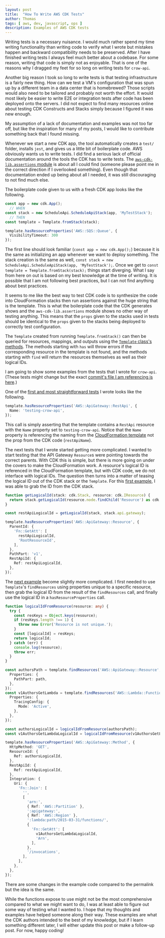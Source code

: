 ```yaml
---
layout: post
title:  "How To Write AWS CDK Tests"
author: Thomas
tags: [ aws, dev, javascript, ops ]
description: Examples of AWS CDK tests
---
```


Writing tests is a necessary nuisance. I would much rather spend my time writing functionality than writing code to verify what I wrote but mistakes happen and backward compatibility needs to be preserved. After I have finished writing tests I always feel much better about a codebase. For some reason, writing that code is simply not as enjoyable. That is one of the reasons why I dragged my feet for so long on writing tests for `crow-api`.

Another big reason I took so long to write tests is that testing infrastructure is a fairly new thing. How can we test a VM's configuration that was spun up by a different team in a data center that is homebrewed? Those scripts would also need to be tailored and probably not worth the effort. It would most likely be easier to write E2E or integration tests after code has been deployed onto the servers. I did not expect to find many resources online about testing CDK Constructs and Stacks simply because I figured it was new enough.

My assumption of a lack of documentation and examples was not too far off, but like the inspiration for many of my posts, I would like to contribute something back that I found missing.

Whenever we start a new CDK app, the tool automatically creates a `test/` folder, installs `jest`, and gives us a little bit of boilerplate code. AWS obviously wants us to write tests. I did find a serious lack of official documentation around the tools the CDK has to write tests. The [`aws-cdk-lib.assertions` module](https://docs.aws.amazon.com/cdk/api/v2/docs/aws-cdk-lib.assertions-readme.html) is about all I could find (someone please point me in the correct direction if I overlooked something). Even though that documentation ended up being about all I needed, it was still discouraging to not find much else.

The boilerplate code given to us with a fresh CDK app looks like the following.

```typescript
const app = new cdk.App();
  // WHEN
const stack = new ScheduleApi.ScheduleApiStack(app, 'MyTestStack');
  // THEN
const template = Template.fromStack(stack);

template.hasResourceProperties('AWS::SQS::Queue', {
  VisibilityTimeout: 300
});
```

The first line should look familiar (`const app = new cdk.App();`) because it is the same as initializing an app whenever we want to deploy something. The stack creation is the same as well, `const stack = new ScheduleApi.ScheduleApiStack(app, 'MyTestStack');`. Once we get to `const template = Template.fromStack(stack);` things start diverging. What I say from here on out is based on my best knowledge at the time of writing. It is possible that I am not following best practices, but I can not find anything about best practices.

It seems to me like the best way to test CDK code is to synthesize the code into CloudFormation stacks then run assertions against the huge string that is the template. This is what the boilerplate code that the CDK generates shows and the `aws-cdk-lib.assertions` module shows no other way of testing anything. This means that the `props` given to the stacks used in tests should be identical to the `props` given to the stacks being deployed to correctly test configuration.

The `Template` created from running `Template.fromStack()` can then be queried for resources, mappings, and outputs using the [`Template` class's methods](https://docs.aws.amazon.com/cdk/api/v2/docs/aws-cdk-lib.assertions.Template.html#methods). The methods starting with `has` will throw errors if the corresponding resource in the template is not found, and the methods starting with `find` will return the resources themselves as well as their logical IDs.

I am going to show some examples from the tests that I wrote for `crow-api`. (These tests might change but the exact [commit's file I am referencing is here](https://github.com/thomasstep/crow-api/blob/27b8cbebfafc0c98f78541ee747babaef63dc5b4/test/crow-api.test.ts).)

One of the [first and most straightforward tests](https://github.com/thomasstep/crow-api/blob/27b8cbebfafc0c98f78541ee747babaef63dc5b4/test/crow-api.test.ts#L132-L134) I wrote looks like the following.

```typescript
template.hasResourceProperties('AWS::ApiGateway::RestApi', {
  Name: 'testing-crow-api',
});
```

This call is simply asserting that the template contains a `RestApi` resource with the `Name` property set to `testing-crow-api`. Notice that the `Name` property is referencing the naming from the [CloudFormation template](https://docs.aws.amazon.com/AWSCloudFormation/latest/UserGuide/aws-resource-apigateway-restapi.html#cfn-apigateway-restapi-name) not the prop from the CDK code (`restApiName`).

The next tests that I wrote started getting more complicated. I wanted to start testing that the API Gateway `Resource`s were pointing towards the correct parents. With CDK this is simple, but there is more going on under the covers to make the CloudFormation work. A resource's logical ID is referenced in the CloudFormation template, but with CDK code, we do not interface with logical IDs. The question then turns into a matter of teasing the logical ID out of the CDK stack or the `Template`. For this [first example](https://github.com/thomasstep/crow-api/blob/main/test/crow-api.test.ts#L138-L149), I was able to grab the ID from the CDK stack.

```typescript
function getLogicalId(stack: cdk.Stack, resource: cdk.IResource) {
  return stack.getLogicalId(resource.node.findChild('Resource') as cdk.CfnElement);
}

const restApiLogicalId = getLogicalId(stack, stack.api.gateway);

template.hasResourceProperties('AWS::ApiGateway::Resource', {
  ParentId: {
    'Fn::GetAtt': [
      restApiLogicalId,
      'RootResourceId',
    ],
  },
  PathPart: 'v1',
  RestApiId: {
    Ref: restApiLogicalId,
  },
});
```

The [next example](https://github.com/thomasstep/crow-api/blob/27b8cbebfafc0c98f78541ee747babaef63dc5b4/test/crow-api.test.ts#L301-L330) become slightly more complicated. I first needed to use `Template`'s `findResources` using properties unique to a specific resource, then grab the logical ID from the result of the `findResources` call, and finally use the logical ID in a `hasResourceProperties` call.

```typescript
function logicalIdFromResource(resource: any) {
  try {
    const resKeys = Object.keys(resource);
    if (resKeys.length !== 1) {
      throw new Error('Resource is not unique.');
    }
    const [logicalId] = resKeys;
    return logicalId;
  } catch (err) {
    console.log(resource);
    throw err;
  }
}

const authorsPath = template.findResources('AWS::ApiGateway::Resource', {
  Properties: {
    PathPart: path,
  },
});
const v1AuthorsGetLambda = template.findResources('AWS::Lambda::Function', {
  Properties: {
    TracingConfig: {
      Mode: 'Active',
    },
  },
});

const authorsLogicalId = logicalIdFromResource(authorsPath);
const v1AuthorsGetLambdaLogicalId = logicalIdFromResource(v1AuthorsGetLambda);

template.hasResourceProperties('AWS::ApiGateway::Method', {
  HttpMethod: 'GET',
  ResourceId: {
    Ref: authorsLogicalId,
  },
  RestApiId: {
    Ref: restApiLogicalId,
  },
  Integration: {
    Uri: {
      'Fn::Join': [
        '',
        [
          'arn:',
          { Ref: 'AWS::Partition' },
          ':apigateway:',
          { Ref: 'AWS::Region' },
          ':lambda:path/2015-03-31/functions/',
          {
            'Fn::GetAtt': [
              v1AuthorsGetLambdaLogicalId,
              'Arn',
            ],
          },
          '/invocations',
        ],
      ],
    },
  },
});
```

There are some changes in the example code compared to the permalink but the idea is the same.

While the functions expose to use might not be the most comprehensive compared to what we might want to do, I was at least able to figure out some way of testing what I wanted to. I hope that my thoughts and examples have helped someone along their way. These examples are what the CDK authors intended to the best of my knowledge, but if I learn something different later, I will either update this post or make a follow-up post. For now, happy coding!